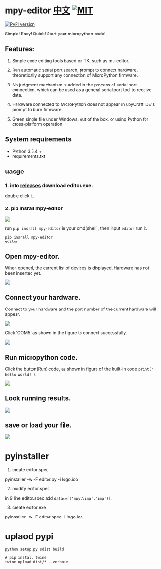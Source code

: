 # mpy-editor [中文](README.md) [![MIT](https://img.shields.io/github/license/mashape/apistatus.svg?style=for-the-badge)](./LICENSE)

[![PyPI version](https://badge.fury.io/py/mpy-editor.svg)](https://badge.fury.io/py/mpy-editor)

Simple! Easy! Quick! Start your micropython code!

## Features:

1. Simple code editing tools based on TK, such as mu-editor.

2. Run automatic serial port search, prompt to connect hardware, theoretically support any connection of MicroPython firmware.

3. No judgment mechanism is added in the process of serial port connection, which can be used as a general serial port tool to receive data.

4. Hardware connected to MicroPython does not appear in upyCraft IDE's prompt to burn firmware.

5. Green single file under Windows, out of the box, or using Python for cross-platform operation.

## System requirements

- Python 3.5.4 +
- requirements.txt

## uasge

### 1. into [releases](https://github.com/junhuanchen/mpy-editor/releases) download editor.exe.

double click it.

### 2. pip insrall mpy-editor

![](readme/01.png)

run `pip insrall mpy-editor` in your cmd(shell), then input `editor` run it.

```shell
pip insrall mpy-editor
editor
```

## Open mpy-editor.

When opened, the current list of devices is displayed. Hardware has not been inserted yet.

![](readme/02.png)

## Connect your hardware.

Connect to your hardware and the port number of the current hardware will appear.

![](readme/03.png)

Click 'COM5' as shown in the figure to connect successfully.

![](readme/05.png)

## Run micropython code.

Click the button(Run) code, as shown in figure of the built-in code `print(' hello world!')`.

![](readme/07.png)

## Look running results.

![](readme/09.png)

## save or load your file.

![](readme/11.png)

# pyinstaller

1. create editor.spec

pyinstaller -w -F editor.py -i logo.ico

2. modify editor.spec

in 9 line editor.spec add `datas=[('mpy\\img','img')],`

3. create editor.exe

pyinstaller -w -F editor.spec -i logo.ico

# uplaod pypi

```shell
python setup.py sdist build
```

```shell
# pip install twine
twine upload dist/* --verbose
```

